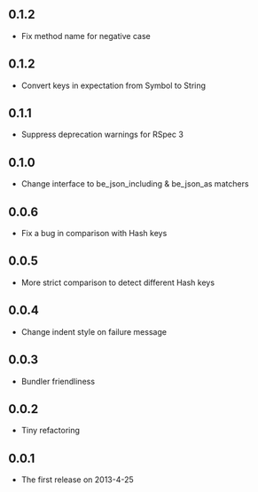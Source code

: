 ## 0.1.2
* Fix method name for negative case

## 0.1.2
* Convert keys in expectation from Symbol to String

## 0.1.1
* Suppress deprecation warnings for RSpec 3

## 0.1.0
* Change interface to be_json_including & be_json_as matchers

## 0.0.6
* Fix a bug in comparison with Hash keys

## 0.0.5
* More strict comparison to detect different Hash keys

## 0.0.4
* Change indent style on failure message

## 0.0.3
* Bundler friendliness

## 0.0.2
* Tiny refactoring

## 0.0.1
* The first release on 2013-4-25
